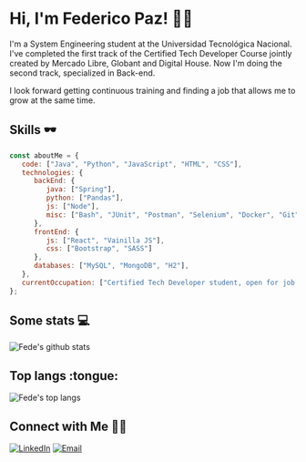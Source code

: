 <h1>Hi, I'm Federico Paz! 👋🏼</h1>

<p>I'm a System Engineering student at the Universidad Tecnológica Nacional. I've completed the first track of the Certified Tech Developer Course jointly created by Mercado Libre, Globant and Digital House. Now I'm doing the second track, specialized in Back-end.</p>
<p>I look forward getting continuous training and finding a job that allows me to grow at the same time.</p>

<h2>Skills 🕶</h2>

```js
const aboutMe = {
   code: ["Java", "Python", "JavaScript", "HTML", "CSS"],
   technologies: {
      backEnd: {
         java: ["Spring"],
         python: ["Pandas"],
         js: ["Node"],
         misc: ["Bash", "JUnit", "Postman", "Selenium", "Docker", "Git"]
      },
      frontEnd: {
         js: ["React", "Vainilla JS"],
         css: ["Bootstrap", "SASS"]
      },
      databases: ["MySQL", "MongoDB", "H2"],
   },
   currentOccupation: ["Certified Tech Developer student, open for job opportunities."],
};
```
<h2>Some stats 💻</h2>

![Fede's github stats](https://github-readme-stats.vercel.app/api?username=fedefpaz&show_icons=true&theme=tokyonight&layout=compact)

<h2>Top langs :tongue:</h2>

![Fede's top langs](https://github-readme-stats.vercel.app/api/top-langs/?username=fedefpaz&langs_count=10&theme=tokyonight&layout=compact)

<h2>Connect with Me 🤝🏼</h2>

<a href="https://www.linkedin.com/in/federico-paz/" target="_blank"><img alt="LinkedIn" src="https://img.shields.io/badge/LinkedIn-@federicopaz-blue?style=flat&logo=linkedin"></a>
<a href="mailto:federicofpaz@gmail.com"><img alt="Email" src="https://img.shields.io/badge/Email-federicofpaz@gmail.com-blue?style=flat&logo=gmail"></a>
</p>
